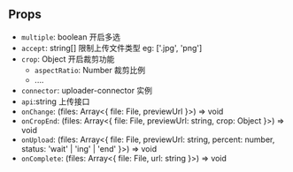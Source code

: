 ## Props

- `multiple`: boolean 开启多选
- `accept`: string[] 限制上传文件类型 eg: ['.jpg', 'png']
- `crop`: Object 开启裁剪功能
  - `aspectRatio`: Number 裁剪比例
  - ....
- `connector`: uploader-connector 实例
- `api`:string 上传接口
- `onChange`: (files: Array<{ file: File, previewUrl }>) => void
- `onCropEnd`: (files: Array<{ file: File, previewUrl: string, crop: Object }>) => void
- `onUpload`: (files: Array<{ file: File, previewUrl: string, percent: number, status: 'wait' | 'ing' | 'end' }>) => void
- `onComplete`: (files: Array<{ file: File, url: string }>) => void
